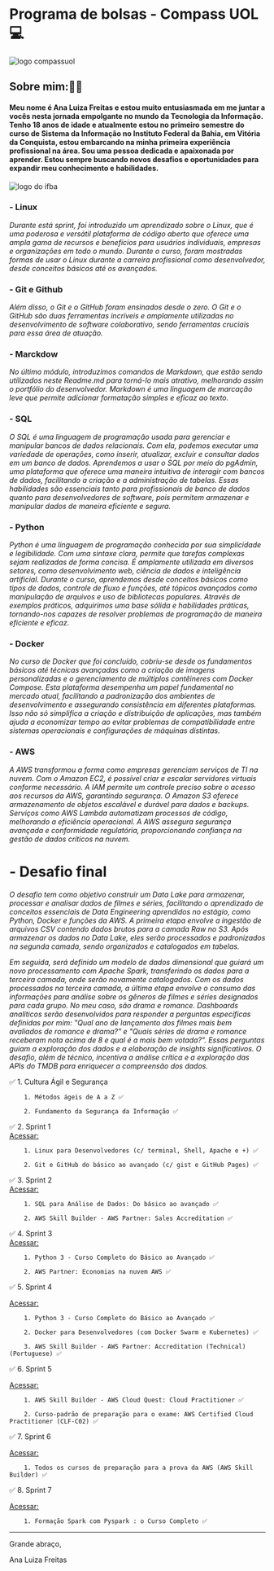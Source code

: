 # Programa de bolsas - Compass UOL 💻

![logo compassuol](https://event.bigfestival.com.br/rails/active_storage/representations/redirect/eyJfcmFpbHMiOnsibWVzc2FnZSI6IkJBaHBBc04rIiwiZXhwIjpudWxsLCJwdXIiOiJibG9iX2lkIn19--330bceb5a42ed9b38ad637ec65e6bcd648649356/eyJfcmFpbHMiOnsibWVzc2FnZSI6IkJBaDdCem9MWm05eWJXRjBTU0lJY0c1bkJqb0dSVlE2QzNKbGMybDZaVWtpRERNd01IZ3pNREFHT3daVSIsImV4cCI6bnVsbCwicHVyIjoidmFyaWF0aW9uIn19--74e4d4b7024568b18828709eb3ea389cd70ee865/LogoBlack.png)

## **Sobre mim:👩‍💻**

#### Meu nome é Ana Luiza Freitas e estou muito entusiasmada em me juntar a vocês nesta jornada empolgante no mundo da Tecnologia da Informação. Tenho 18 anos de idade e atualmente estou no primeiro semestre do curso de Sistema da Informação no Instituto Federal da Bahia, em Vitória da Conquista, estou embarcando na minha primeira experiência profissional na área. Sou uma pessoa dedicada e apaixonada por aprender. Estou sempre buscando novos desafios e oportunidades para expandir meu conhecimento e habilidades.

![logo do ifba](https://th.bing.com/th/id/R.61d27988c60c58469c44623a52f0fb33?rik=bUFiAWutZ5rSFQ&riu=http%3a%2f%2f1.bp.blogspot.com%2f-L5roZkPs9vg%2fUEvyIkOzE2I%2fAAAAAAAAAvg%2f-sV2SClQJ4c%2fs1600%2fIFBA.png&ehk=41yQUi%2bwKzztnblVPETBQTlBs7WUpXfFMuG6ptkc0Rs%3d&risl=&pid=ImgRaw&r=0)

### - Linux

_Durante está sprint, foi introduzido um aprendizado sobre o Linux, que é uma poderosa e versátil plataforma de código aberto que oferece uma ampla gama de recursos e benefícios para usuários individuais, empresas e organizações em todo o mundo. Durante o curso, foram mostradas formas de usar o Linux durante a carreira profissional como desenvolvedor, desde conceitos básicos até os avançados._

### - Git e Github

_Além disso, o Git e o GitHub foram ensinados desde o zero. O Git e o GitHub são duas ferramentas incríveis e amplamente utilizadas no desenvolvimento de software colaborativo, sendo ferramentas cruciais para essa área de atuação._

### - Marckdow

_No último módulo, introduzimos comandos de Markdown, que estão sendo utilizados neste Readme.md para torná-lo mais atrativo, melhorando assim o portfólio do desenvolvedor. Markdown é uma linguagem de marcação leve que permite adicionar formatação simples e eficaz ao texto._

###  -  SQL

_O SQL é uma linguagem de programação usada para gerenciar e manipular bancos de dados relacionais. Com ela, podemos executar uma variedade de operações, como inserir, atualizar, excluir e consultar dados em um banco de dados. Aprendemos a usar o SQL por meio do pgAdmin, uma plataforma que oferece uma maneira intuitiva de interagir com bancos de dados, facilitando a criação e a administração de tabelas. Essas habilidades são essenciais tanto para profissionais de banco de dados quanto para desenvolvedores de software, pois permitem armazenar e manipular dados de maneira eficiente e segura._

### -  Python

_Python é uma linguagem de programação conhecida por sua simplicidade e legibilidade. Com uma sintaxe clara, permite que tarefas complexas sejam realizadas de forma concisa. É amplamente utilizada em diversos setores, como desenvolvimento web, ciência de dados e inteligência artificial. Durante o curso, aprendemos desde conceitos básicos como tipos de dados, controle de fluxo e funções, até tópicos avançados como manipulação de arquivos e uso de bibliotecas populares. Através de exemplos práticos, adquirimos uma base sólida e habilidades práticas, tornando-nos capazes de resolver problemas de programação de maneira eficiente e eficaz._

### -  Docker

_No curso de Docker que foi concluído, cobriu-se desde os fundamentos básicos até técnicas avançadas como a criação de imagens personalizadas e o gerenciamento de múltiplos contêineres com Docker Compose. Esta plataforma desempenha um papel fundamental no mercado atual, facilitando a padronização dos ambientes de desenvolvimento e assegurando consistência em diferentes plataformas. Isso não só simplifica a criação e distribuição de aplicações, mas também ajuda a economizar tempo ao evitar problemas de compatibilidade entre sistemas operacionais e configurações de máquinas distintas._

### -  AWS

_A AWS transformou a forma como empresas gerenciam serviços de TI na nuvem. Com o Amazon EC2, é possível criar e escalar servidores virtuais conforme necessário. A IAM permite um controle preciso sobre o acesso aos recursos da AWS, garantindo segurança. O Amazon S3 oferece armazenamento de objetos escalável e durável para dados e backups. Serviços como AWS Lambda automatizam processos de código, melhorando a eficiência operacional. A AWS assegura segurança avançada e conformidade regulatória, proporcionando confiança na gestão de dados críticos na nuvem._

#   - Desafio final 

_O desafio tem como objetivo construir um Data Lake para armazenar, processar e analisar dados de filmes e séries, facilitando o aprendizado de conceitos essenciais de Data Engineering aprendidos no estágio, como Python, Docker e funções da AWS. A primeira etapa envolve a ingestão de arquivos CSV contendo dados brutos para a camada Raw no S3. Após armazenar os dados no Data Lake, eles serão processados e padronizados na segunda camada, sendo organizados e catalogados em tabelas._

_Em seguida, será definido um modelo de dados dimensional que guiará um novo processamento com Apache Spark, transferindo os dados para a terceira camada, onde serão novamente catalogados. Com os dados processados na terceira camada, a última etapa envolve o consumo das informações para análise sobre os gêneros de filmes e séries designados para cada grupo. No meu caso, são drama e romance. Dashboards analíticos serão desenvolvidos para responder a perguntas específicas definidas por mim: "Qual ano de lançamento dos filmes mais bem avaliados de romance e drama?" e "Quais séries de drama e romance receberam nota acima de 8 e qual é a mais bem votada?". Essas perguntas guiam a exploração dos dados e a elaboração de insights significativos. O desafio, além de técnico, incentiva a análise crítica e a exploração das APIs do TMDB para enriquecer a compreensão dos dados._


  ✅ 1. Cultura Ágil e Segurança 

        1. Métodos ágeis de A a Z ✅

        2. Fundamento da Segurança da Informação ✅

  ✅ 2. Sprint 1  
  [Acessar:](https://github.com/analuizafreitasbs/Sprint/tree/main/Sprint1)

        1. Linux para Desenvolvedores (c/ terminal, Shell, Apache e +) ✅

        2. Git e GitHub do básico ao avançado (c/ gist e GitHub Pages) ✅

  ✅ 3. Sprint 2  
  [Acessar:](https://github.com/analuizafreitasbs/Sprint/tree/main/Sprint2)

        1. SQL para Análise de Dados: Do básico ao avançado ✅

        2. AWS Skill Builder - AWS Partner: Sales Accreditation ✅

  ✅ 4. Sprint 3  
  [Acessar:](https://github.com/analuizafreitasbs/Sprint/tree/main/Sprint3)

        1. Python 3 - Curso Completo do Básico ao Avançado ✅

        2. AWS Partner: Economias na nuvem AWS ✅

  ✅ 5. Sprint 4 
  
  [Acessar:](https://github.com/analuizafreitasbs/Sprint/tree/main/Sprint4)

        1. Python 3 - Curso Completo do Básico ao Avançado ✅

        2. Docker para Desenvolvedores (com Docker Swarm e Kubernetes) ✅

        3. AWS Skill Builder - AWS Partner: Accreditation (Technical) (Portuguese) ✅

  ✅ 6. Sprint 5
  
  [Acessar:](https://github.com/analuizafreitasbs/Sprint/tree/main/Sprint5)

        1. AWS Skill Builder - AWS Cloud Quest: Cloud Practitioner ✅

        2. Curso-padrão de preparação para o exame: AWS Certified Cloud Practitioner (CLF-C02) ✅

  ✅ 7. Sprint 6
  
  [Acessar:](https://github.com/analuizafreitasbs/Sprint/tree/main/Sprint6)

        1. Todos os cursos de preparação para a prova da AWS (AWS Skill Builder) ✅

  ✅ 8. Sprint 7
  
  [Acessar:](https://github.com/analuizafreitasbs/Sprint/tree/main/Sprint7)

        1. Formação Spark com Pyspark : o Curso Completo ✅
        
 _____________________________________________________________________________________

  Grande abraço,

Ana Luiza Freitas